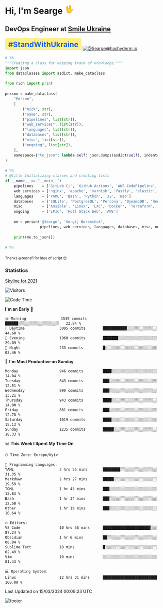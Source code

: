 # Hi, I'm Searge <img src="images/vulcan.webp" style="display: inline-block; margin: 0; height: 2rem" alt="Vulcan salute" />

## DevOps Engineer at [Smile Ukraine](https://smile-ukraine.com/en)

[![Stand With Ukraine](https://raw.githubusercontent.com/vshymanskyy/StandWithUkraine/main/badges/StandWithUkraine.svg)](https://stand-with-ukraine.pp.ua)
<a rel="me" href="https://hachyderm.io/@Searge">![@Searge@hachyderm.io](https://img.shields.io/badge/-@Searge-%232B90D9?logo=mastodon&logoColor=white)</a>

```python
# %%
"""Creating a class for keeping track of knowledge."""
import json
from dataclasses import asdict, make_dataclass

from rich import print

person = make_dataclass(
    "Person",
    [
        ("nick", str),
        ("name", str),
        ("pipelines", list[str]),
        ("web_services", list[str]),
        ("languages", list[str]),
        ("databases", list[str]),
        ("misc", list[str]),
        ("ongoing", list[str]),
    ],
    namespace={"to_json": lambda self: json.dumps(asdict(self), indent=4)},
)

# %%
# @title Initializing classes and creating lists
if __name__ == "__main__":
    pipelines    = ['GitLab Ci', 'GitHub Actions', 'AWS CodePipeline', 'Jenkins']
    web_services = ['nginx', 'apache', 'varnish', 'fastly', 'elastic', 'solr']
    languages    = ['YAML', 'Bash', 'Python', 'JS', 'Web']
    databases    = ['SQLite', 'PostgreSQL', 'Percona', 'DynamoDB', 'Redis']
    misc         = ['Ansible', 'Linux', 'LXC', 'Docker', 'Terraform', 'AWS']
    ongoing      = ['LPIC', 'Full Stack Web', 'AWS']

    me = person('@Searge', 'Sergij Boremchuk',
                pipelines, web_services, languages, databases, misc, ongoing)

    print(me.to_json())

# %%

```

<sub>Thanks @rednafi for idea of script :wink:</sub>

### Statistics

[Skyline for 2021](https://skyline.github.com/Searge/2021)

![Visitors](https://komarev.com/ghpvc/?username=searge&label=Profile%20views&color=0e75b6&style=flat) 
<!--START_SECTION:waka-->
![Code Time](http://img.shields.io/badge/Code%20Time-2%2C439%20hrs%2034%20mins-blue)

**I'm an Early 🐤** 

```text
🌞 Morning                1539 commits        ██████░░░░░░░░░░░░░░░░░░░   22.84 % 
🌆 Daytime                3005 commits        ███████████░░░░░░░░░░░░░░   44.60 % 
🌃 Evening                1960 commits        ███████░░░░░░░░░░░░░░░░░░   29.09 % 
🌙 Night                  233 commits         █░░░░░░░░░░░░░░░░░░░░░░░░   03.46 % 
```
📅 **I'm Most Productive on Sunday** 

```text
Monday                   946 commits         ████░░░░░░░░░░░░░░░░░░░░░   14.04 % 
Tuesday                  843 commits         ███░░░░░░░░░░░░░░░░░░░░░░   12.51 % 
Wednesday                890 commits         ███░░░░░░░░░░░░░░░░░░░░░░   13.21 % 
Thursday                 943 commits         ████░░░░░░░░░░░░░░░░░░░░░   14.00 % 
Friday                   861 commits         ███░░░░░░░░░░░░░░░░░░░░░░   12.78 % 
Saturday                 1019 commits        ████░░░░░░░░░░░░░░░░░░░░░   15.13 % 
Sunday                   1235 commits        █████░░░░░░░░░░░░░░░░░░░░   18.33 % 
```


📊 **This Week I Spent My Time On** 

```text
🕑︎ Time Zone: Europe/Kyiv

💬 Programming Languages: 
YAML                     3 hrs 55 mins       ████████░░░░░░░░░░░░░░░░░   31.35 % 
Markdown                 2 hrs 27 mins       █████░░░░░░░░░░░░░░░░░░░░   19.59 % 
TOML                     1 hr 43 mins        ███░░░░░░░░░░░░░░░░░░░░░░   13.83 % 
Bash                     1 hr 34 mins        ███░░░░░░░░░░░░░░░░░░░░░░   12.50 % 
Other                    1 hr 19 mins        ███░░░░░░░░░░░░░░░░░░░░░░   10.64 % 

🔥 Editors: 
VS Code                  10 hrs 55 mins      ██████████████████████░░░   87.24 % 
Obsidian                 1 hr 6 mins         ██░░░░░░░░░░░░░░░░░░░░░░░   08.84 % 
Sublime Text             18 mins             █░░░░░░░░░░░░░░░░░░░░░░░░   02.49 % 
Vim                      10 mins             ░░░░░░░░░░░░░░░░░░░░░░░░░   01.43 % 

💻 Operating System: 
Linux                    12 hrs 31 mins      █████████████████████████   100.00 % 
```


 Last Updated on 15/03/2024 00:09:23 UTC
<!--END_SECTION:waka-->

![footer](https://capsule-render.vercel.app/api?type=waving&color=gradient&customColorList=14,21&height=82&section=footer)
